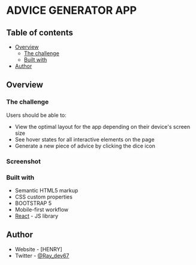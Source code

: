 # ADVICE GENERATOR APP

## Table of contents

- [Overview](#overview)
  - [The challenge](#the-challenge)
  - [Built with](#built-with)
- [Author](#author)


## Overview

### The challenge

Users should be able to:

- View the optimal layout for the app depending on their device's screen size
- See hover states for all interactive elements on the page
- Generate a new piece of advice by clicking the dice icon

### Screenshot

### Built with

- Semantic HTML5 markup
- CSS custom properties
- BOOTSTRAP 5
- Mobile-first workflow
- [React](https://reactjs.org/) - JS library


## Author

- Website - [HENRY]
- Twitter - [@Ray_dev67](https://www.twitter.com/Ray_dev67)

